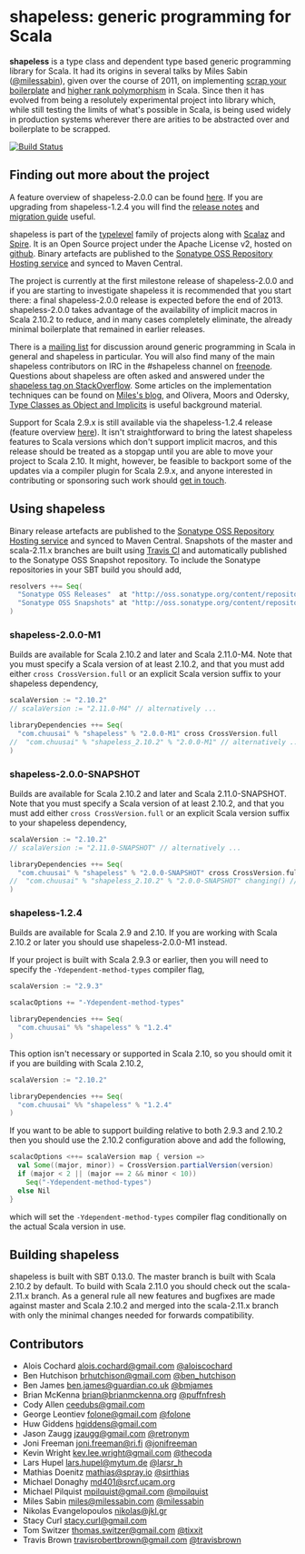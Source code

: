 # shapeless: generic programming for Scala

**shapeless** is a type class and dependent type based generic programming library for Scala. It had its origins in
several talks by Miles Sabin ([@milessabin][milessabin]), given over the course of 2011, on implementing [scrap your
boilerplate][syb] and [higher rank polymorphism][higherrank] in Scala. Since then it has evolved from being a resolutely
experimental project into library which, while still testing the limits of what's possible in Scala, is being used
widely in production systems wherever there are arities to be abstracted over and boilerplate to be scrapped. 

[![Build Status](https://api.travis-ci.org/milessabin/shapeless.png?branch=master)](https://travis-ci.org/milessabin/shapeless)

## Finding out more about the project

A feature overview of shapeless-2.0.0 can be found [here][features200m1]. If you are upgrading from shapeless-1.2.4 you
will find the [release notes][relnotes] and [migration guide][migration] useful.

shapeless is part of the [typelevel][] family of projects along with [Scalaz][scalaz] and [Spire][spire]. It is an Open
Source project under the Apache License v2, hosted on [github][source]. Binary artefacts are published to the [Sonatype
OSS Repository Hosting service][sonatype] and synced to Maven Central.

The project is currently at the first milestone release of shapeless-2.0.0 and if you are starting to investigate
shapeless it is recommended that you start there: a final shapeless-2.0.0 release is expected before the end of 2013.
shapeless-2.0.0 takes advantage of the availability of implicit macros in Scala 2.10.2 to reduce, and in many cases
completely eliminate, the already minimal boilerplate that remained in earlier releases.

There is a [mailing list][group] for discussion around generic programming in Scala in general and shapeless in
particular. You will also find many of the main shapeless contributors on IRC in the #shapeless channel on
[freenode][irc]. Questions about shapeless are often asked and answered under the [shapeless tag on StackOverflow][so].
Some articles on the implementation techniques can be found on [Miles's blog][blog], and Olivera, Moors and Odersky,
[Type Classes as Object and Implicits][tcoi] is useful background material.

Support for Scala 2.9.x is still available via the shapeless-1.2.4 release (feature overview [here][features124]). It
isn't straightforward to bring the latest shapeless features to Scala versions which don't support implicit macros, and
this release should be treated as a stopgap until you are able to move your project to Scala 2.10. It might, however, be
feasible to backport some of the updates via a compiler plugin for Scala 2.9.x, and anyone interested in contributing or
sponsoring such work should [get in touch](mailto:miles@milessabin.com).

[features200m1]: https://github.com/milessabin/shapeless/wiki/Feature-overview:-shapeless-2.0.0-M1
[features124]: https://github.com/milessabin/shapeless/wiki/Feature-overview:-shapeless-1.2.4
[relnotes]: https://github.com/milessabin/shapeless/wiki/Release-notes:-shapeless-2.0.0-M1
[migration]: https://github.com/milessabin/shapeless/wiki/Migration-guide:-shapeless-1.2.4-to-2.0.0 
[milessabin]: https://twitter.com/milessabin
[syb]: http://research.microsoft.com/en-us/um/people/simonpj/papers/hmap/
[higherrank]: http://www.cs.rutgers.edu/~ccshan/cs252/usage.pdf
[typelevel]: http://typelevel.org/
[scalaz]: https://github.com/scalaz/scalaz
[spire]: https://github.com/non/spire
[tcoi]: http://ropas.snu.ac.kr/~bruno/papers/TypeClasses.pdf
[source]: https://github.com/milessabin/shapeless
[sonatype]: https://oss.sonatype.org/index.html#nexus-search;quick~shapeless
[wiki]: https://github.com/milessabin/shapeless/wiki
[group]: https://groups.google.com/group/shapeless-dev
[so]: http://stackoverflow.com/questions/tagged/shapeless
[irc]: http://freenode.net/
[blog]: http://www.chuusai.com/blog

## Using shapeless

Binary release artefacts are published to the [Sonatype OSS Repository Hosting service][sonatype] and synced to Maven
Central. Snapshots of the master and scala-2.11.x branches are built using [Travis CI][ci] and automatically published
to the Sonatype OSS Snapshot repository. To include the Sonatype repositories in your SBT build you should add,

```scala
resolvers ++= Seq(
  "Sonatype OSS Releases"  at "http://oss.sonatype.org/content/repositories/releases/",
  "Sonatype OSS Snapshots" at "http://oss.sonatype.org/content/repositories/snapshots/"
)
```

[ci]: https://travis-ci.org/milessabin/shapeless

### shapeless-2.0.0-M1

Builds are available for Scala 2.10.2 and later and Scala 2.11.0-M4. Note that you must specify a Scala version of at
least 2.10.2, and that you must add either `cross CrossVersion.full` or an explicit Scala version suffix to your
shapeless dependency,

```scala
scalaVersion := "2.10.2"
// scalaVersion := "2.11.0-M4" // alternatively ...

libraryDependencies ++= Seq(
  "com.chuusai" % "shapeless" % "2.0.0-M1" cross CrossVersion.full
//  "com.chuusai" % "shapeless_2.10.2" % "2.0.0-M1" // alternatively ...
)
```


### shapeless-2.0.0-SNAPSHOT

Builds are available for Scala 2.10.2 and later and Scala 2.11.0-SNAPSHOT. Note that you must specify a Scala version of
at least 2.10.2, and that you must add either `cross CrossVersion.full` or an explicit Scala version suffix to your
shapeless dependency,

```scala
scalaVersion := "2.10.2"
// scalaVersion := "2.11.0-SNAPSHOT" // alternatively ...

libraryDependencies ++= Seq(
  "com.chuusai" % "shapeless" % "2.0.0-SNAPSHOT" cross CrossVersion.full changing()
//  "com.chuusai" % "shapeless_2.10.2" % "2.0.0-SNAPSHOT" changing() // alternatively ...
)
```

### shapeless-1.2.4

Builds are available for Scala 2.9 and 2.10. If you are working with Scala 2.10.2 or later you should use
shapeless-2.0.0-M1 instead.

If your project is built with Scala 2.9.3 or earlier, then you will need to specify the `-Ydependent-method-types`
compiler flag,

```scala
scalaVersion := "2.9.3"

scalacOptions += "-Ydependent-method-types"

libraryDependencies ++= Seq(
  "com.chuusai" %% "shapeless" % "1.2.4"
)
```

This option isn't necessary or supported in Scala 2.10, so you should omit it if you are building with Scala 2.10.2,

```scala
scalaVersion := "2.10.2"

libraryDependencies ++= Seq(
  "com.chuusai" %% "shapeless" % "1.2.4"
)
```

If you want to be able to support building relative to both 2.9.3 and 2.10.2 then you should use the 2.10.2
configuration above and add the following,
 
```scala
scalacOptions <++= scalaVersion map { version =>
  val Some((major, minor)) = CrossVersion.partialVersion(version)
  if (major < 2 || (major == 2 && minor < 10)) 
    Seq("-Ydependent-method-types")
  else Nil
}
```

which will set the `-Ydependent-method-types` compiler flag conditionally on the actual Scala version in use.

## Building shapeless

shapeless is built with SBT 0.13.0. The master branch is built with Scala 2.10.2 by default. To build with Scala 2.11.0
you should check out the scala-2.11.x branch. As a general rule all new features and bugfixes are made against master
and Scala 2.10.2 and merged into the scala-2.11.x branch with only the minimal changes needed for forwards
compatibility.

## Contributors

+ Alois Cochard <alois.cochard@gmail.com> [@aloiscochard](https://twitter.com/aloiscochard)
+ Ben Hutchison <brhutchison@gmail.com> [@ben_hutchison](https://twitter.com/ben_hutchison)
+ Ben James <ben.james@guardian.co.uk> [@bmjames](https://twitter.com/bmjames)
+ Brian McKenna <brian@brianmckenna.org> [@puffnfresh](https://twitter.com/puffnfresh)
+ Cody Allen <ceedubs@gmail.com>
+ George Leontiev <folone@gmail.com> [@folone](https://twitter.com/folone)
+ Huw Giddens <hgiddens@gmail.com>
+ Jason Zaugg <jzaugg@gmail.com> [@retronym](https://twitter.com/retronym)
+ Joni Freeman <joni.freeman@ri.fi> [@jonifreeman](https://twitter.com/jonifreeman)
+ Kevin Wright <kev.lee.wright@gmail.com> [@thecoda](https://twitter.com/thecoda)
+ Lars Hupel <lars.hupel@mytum.de> [@larsr_h](https://twitter.com/larsr_h)
+ Mathias Doenitz <mathias@spray.io> [@sirthias](https://twitter.com/sirthias)
+ Michael Donaghy <md401@srcf.ucam.org>
+ Michael Pilquist <mpilquist@gmail.com> [@mpilquist](https://twitter.com/mpilquist)
+ Miles Sabin <miles@milessabin.com> [@milessabin](https://twitter.com/milessabin)
+ Nikolas Evangelopoulos <nikolas@jkl.gr> 
+ Stacy Curl <stacy.curl@gmail.com>
+ Tom Switzer <thomas.switzer@gmail.com> [@tixxit](https://twitter.com/tixxit)
+ Travis Brown <travisrobertbrown@gmail.com> [@travisbrown](https://twitter.com/travisbrown)

